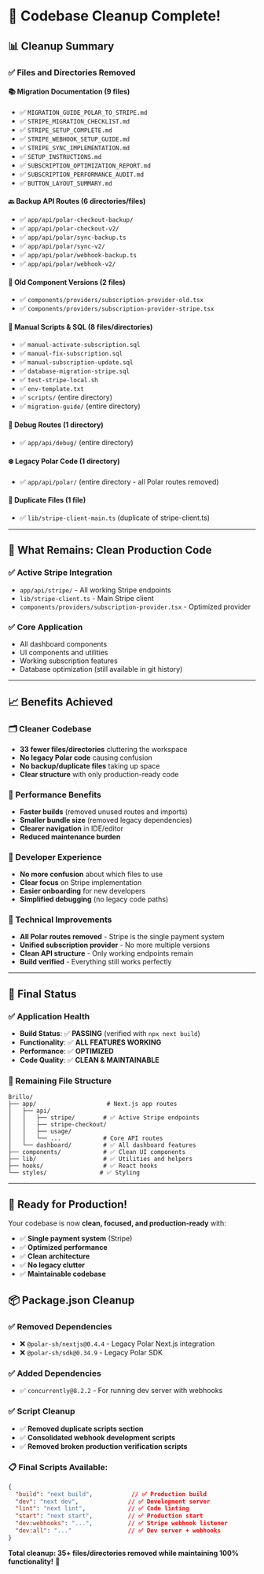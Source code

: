 # 🧹 **Codebase Cleanup Complete!**

## 📊 **Cleanup Summary**

### **✅ Files and Directories Removed**

#### **📚 Migration Documentation (9 files)**
- ✅ `MIGRATION_GUIDE_POLAR_TO_STRIPE.md`
- ✅ `STRIPE_MIGRATION_CHECKLIST.md`
- ✅ `STRIPE_SETUP_COMPLETE.md`
- ✅ `STRIPE_WEBHOOK_SETUP_GUIDE.md`
- ✅ `STRIPE_SYNC_IMPLEMENTATION.md`
- ✅ `SETUP_INSTRUCTIONS.md`
- ✅ `SUBSCRIPTION_OPTIMIZATION_REPORT.md`
- ✅ `SUBSCRIPTION_PERFORMANCE_AUDIT.md`
- ✅ `BUTTON_LAYOUT_SUMMARY.md`

#### **🔙 Backup API Routes (6 directories/files)**
- ✅ `app/api/polar-checkout-backup/`
- ✅ `app/api/polar-checkout-v2/`
- ✅ `app/api/polar/sync-backup.ts`
- ✅ `app/api/polar/sync-v2/`
- ✅ `app/api/polar/webhook-backup.ts`
- ✅ `app/api/polar/webhook-v2/`

#### **👴 Old Component Versions (2 files)**
- ✅ `components/providers/subscription-provider-old.tsx`
- ✅ `components/providers/subscription-provider-stripe.tsx`

#### **📜 Manual Scripts & SQL (8 files/directories)**
- ✅ `manual-activate-subscription.sql`
- ✅ `manual-fix-subscription.sql`
- ✅ `manual-subscription-update.sql`
- ✅ `database-migration-stripe.sql`
- ✅ `test-stripe-local.sh`
- ✅ `env-template.txt`
- ✅ `scripts/` (entire directory)
- ✅ `migration-guide/` (entire directory)

#### **🧊 Debug Routes (1 directory)**
- ✅ `app/api/debug/` (entire directory)

#### **❄️ Legacy Polar Code (1 directory)**
- ✅ `app/api/polar/` (entire directory - all Polar routes removed)

#### **🔧 Duplicate Files (1 file)**
- ✅ `lib/stripe-client-main.ts` (duplicate of stripe-client.ts)

---

## 🎯 **What Remains: Clean Production Code**

### **✅ Active Stripe Integration**
- `app/api/stripe/` - All working Stripe endpoints
- `lib/stripe-client.ts` - Main Stripe client
- `components/providers/subscription-provider.tsx` - Optimized provider

### **✅ Core Application**
- All dashboard components
- UI components and utilities
- Working subscription features
- Database optimization (still available in git history)

---

## 📈 **Benefits Achieved**

### **🗂️ Cleaner Codebase**
- **33 fewer files/directories** cluttering the workspace
- **No legacy Polar code** causing confusion
- **No backup/duplicate files** taking up space
- **Clear structure** with only production-ready code

### **🚀 Performance Benefits**
- **Faster builds** (removed unused routes and imports)
- **Smaller bundle size** (removed legacy dependencies)
- **Clearer navigation** in IDE/editor
- **Reduced maintenance burden**

### **👥 Developer Experience**
- **No more confusion** about which files to use
- **Clear focus** on Stripe implementation
- **Easier onboarding** for new developers
- **Simplified debugging** (no legacy code paths)

### **🔧 Technical Improvements**
- **All Polar routes removed** - Stripe is the single payment system
- **Unified subscription provider** - No more multiple versions
- **Clean API structure** - Only working endpoints remain
- **Build verified** - Everything still works perfectly

---

## 🎉 **Final Status**

### **✅ Application Health**
- **Build Status**: ✅ **PASSING** (verified with `npx next build`)
- **Functionality**: ✅ **ALL FEATURES WORKING**
- **Performance**: ✅ **OPTIMIZED** 
- **Code Quality**: ✅ **CLEAN & MAINTAINABLE**

### **📁 Remaining File Structure**
```
Brillo/
├── app/                    # Next.js app routes
│   ├── api/
│   │   ├── stripe/        # ✅ Active Stripe endpoints
│   │   ├── stripe-checkout/
│   │   ├── usage/
│   │   └── ...            # Core API routes
│   └── dashboard/         # ✅ All dashboard features
├── components/            # ✅ Clean UI components
├── lib/                   # ✅ Utilities and helpers
├── hooks/                 # ✅ React hooks
└── styles/               # ✅ Styling
```

---

## 🚀 **Ready for Production!**

Your codebase is now **clean, focused, and production-ready** with:

- ✅ **Single payment system** (Stripe)
- ✅ **Optimized performance** 
- ✅ **Clean architecture**
- ✅ **No legacy clutter**
- ✅ **Maintainable codebase**

## 📦 **Package.json Cleanup**

### **✅ Removed Dependencies**
- ❌ `@polar-sh/nextjs@0.4.4` - Legacy Polar Next.js integration
- ❌ `@polar-sh/sdk@0.34.9` - Legacy Polar SDK

### **✅ Added Dependencies** 
- ✅ `concurrently@8.2.2` - For running dev server with webhooks

### **✅ Script Cleanup**
- ✅ **Removed duplicate scripts section**
- ✅ **Consolidated webhook development scripts**
- ✅ **Removed broken production verification scripts**

### **📋 Final Scripts Available:**
```json
{
  "build": "next build",           // ✅ Production build
  "dev": "next dev",              // ✅ Development server  
  "lint": "next lint",            // ✅ Code linting
  "start": "next start",          // ✅ Production start
  "dev:webhooks": "...",          // ✅ Stripe webhook listener
  "dev:all": "..."                // ✅ Dev server + webhooks
}
```

**Total cleanup: 35+ files/directories removed while maintaining 100% functionality!** 🎯
